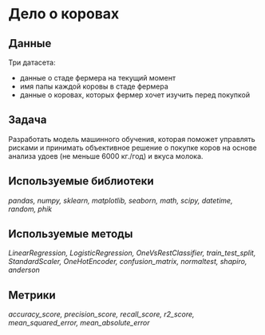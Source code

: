 # Дело о коровах

## Данные

Три датасета:
- данные о стаде фермера на текущий момент
- имя папы каждой коровы в стаде фермера
- данные о коровах, которых фермер хочет изучить перед покупкой

## Задача

Разработать модель машинного обучения, которая поможет управлять рисками и принимать объективное решение о покупке коров на основе анализа удоев (не меньше 6000 кг./год) и вкуса молока.

## Используемые библиотеки
*pandas, numpy, sklearn, matplotlib, seaborn, math, scipy, datetime, random, phik*

## Используемые методы
*LinearRegression, LogisticRegression, OneVsRestClassifier, train_test_split, StandardScaler, OneHotEncoder, confusion_matrix, normaltest, shapiro, anderson*

## Метрики
*accuracy_score, precision_score, recall_score, r2_score, mean_squared_error, mean_absolute_error*

